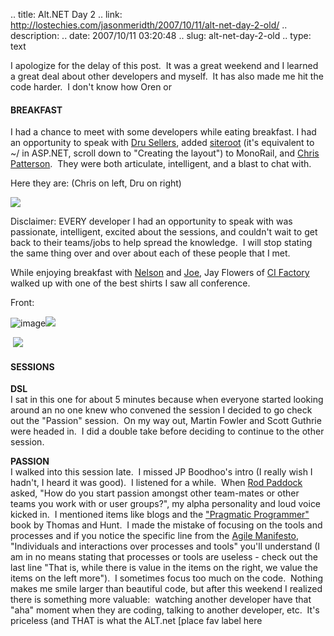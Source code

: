 .. title: Alt.NET Day 2
.. link: http://lostechies.com/jasonmeridth/2007/10/11/alt-net-day-2-old/
.. description: 
.. date: 2007/10/11 03:20:48
.. slug: alt-net-day-2-old
.. type: text


I apologize for the delay of this post.  It was a great weekend and I learned a great deal about other developers and myself.  It has also made me hit the code harder.  I don't know how Oren or 

#### BREAKFAST

I had a chance to meet with some developers while eating breakfast. I had an opportunity to speak with [Dru Sellers](http://www.drusellers.com), added [siteroot](http://www.castleproject.org/MonoRail/gettingstarted/firstcontroller.html) (it's equivalent to ~/ in ASP.NET, scroll down to "Creating the layout") to MonoRail, and [Chris Patterson](http://blog.phatboyg.com/).  They were both articulate, intelligent, and a blast to chat with.

Here they are: (Chris on left, Dru on right)

![](http://blog.phatboyg.com/wp-content/uploads/2007/10/chrisanddru.jpg)

Disclaimer: EVERY developer I had an opportunity to speak with was passionate, intelligent, excited about the sessions, and couldn't wait to get back to their teams/jobs to help spread the knowledge.  I will stop stating the same thing over and over about each of these people that I met.

While enjoying breakfast with [Nelson](http://codemonkey.nmonta.com/) and [Joe](http://blog.agilejoe.com), Jay Flowers of [CI Factory](http://www.cifactory.org/joomla/) walked up with one of the best shirts I saw all conference.

Front:

![image](jasonmeridth/files/2011/03Alt.NETDay2_13823/image_thumb.png)![](http://farm3.static.flickr.com/2039/1510758870_8f722de98a.jpg?v=0)

 ![](http://farm3.static.flickr.com/2125/1512974504_33fa01ec3f.jpg?v=0)

#### SESSIONS

**DSL**  
I sat in this one for about 5 minutes because when everyone started looking around an no one knew who convened the session I decided to go check out the "Passion" session.  On my way out, Martin Fowler and Scott Guthrie were headed in.  I did a double take before deciding to continue to the other session.

**PASSION**  
I walked into this session late.  I missed JP Boodhoo's intro (I really wish I hadn't, I heard it was good).  I listened for a while.  When [Rod Paddock](http://blog.dashpoint.com/) asked, "How do you start passion amongst other team-mates or other teams you work with or user groups?", my alpha personality and loud voice kicked in.  I mentioned items like blogs and the ["Pragmatic Programmer"](http://www.pragprog.com/the-pragmatic-programmer) book by Thomas and Hunt.  I made the mistake of focusing on the tools and processes and if you notice the specific line from the [Agile Manifesto](http://agilemanifesto.org/), "Individuals and interactions over processes and tools" you'll understand (I am in no means stating that processes or tools are useless - check out the last line "That is, while there is value in the items on the right, we value the items on the left more").  I sometimes focus too much on the code.  Nothing makes me smile larger than beautiful code, but after this weekend I realized there is something more valuable:  watching another developer have that "aha" moment when they are coding, talking to another developer, etc.  It's priceless (and THAT is what the ALT.net [place fav label here